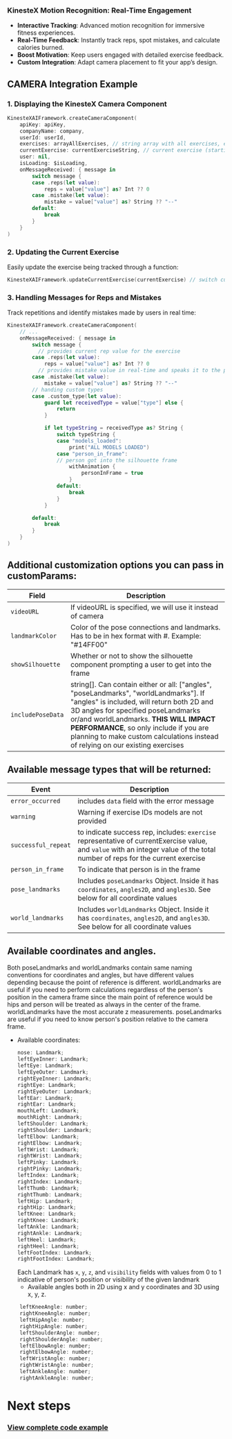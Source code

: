 ### KinesteX Motion Recognition: Real-Time Engagement

- **Interactive Tracking**: Advanced motion recognition for immersive fitness experiences.  
- **Real-Time Feedback**: Instantly track reps, spot mistakes, and calculate calories burned.  
- **Boost Motivation**: Keep users engaged with detailed exercise feedback.  
- **Custom Integration**: Adapt camera placement to fit your app’s design.  

## **CAMERA Integration Example**

### **1. Displaying the KinesteX Camera Component**

```swift
KinesteXAIFramework.createCameraComponent(
    apiKey: apiKey,
    companyName: company,
    userId: userId,
    exercises: arrayAllExercises, // string array with all exercises, ex. ["Squats", "Lunges"...]
    currentExercise: currentExerciseString, // current exercise (starting)
    user: nil,
    isLoading: $isLoading,
    onMessageReceived: { message in
        switch message {
        case .reps(let value):
            reps = value["value"] as? Int ?? 0
        case .mistake(let value):
            mistake = value["value"] as? String ?? "--"
        default:
            break
        }
    }
)
```

### **2. Updating the Current Exercise**
Easily update the exercise being tracked through a function:

```swift
KinesteXAIFramework.updateCurrentExercise(currentExercise) // switch current exercise name in real-time (ex. "Lunges")
```

### **3. Handling Messages for Reps and Mistakes**
Track repetitions and identify mistakes made by users in real time:

```swift
KinesteXAIFramework.createCameraComponent(
    // ...
    onMessageReceived: { message in
        switch message {
          // provides current rep value for the exercise
        case .reps(let value):
            reps = value["value"] as? Int ?? 0
          // provides mistake value in real-time and speaks it to the person
        case .mistake(let value):
            mistake = value["value"] as? String ?? "--"
        // handing custom types
        case .custom_type(let value):
            guard let receivedType = value["type"] else {
                return
            }

            if let typeString = receivedType as? String {
                switch typeString {
                case "models_loaded":
                    print("ALL MODELS LOADED")
                case "person_in_frame":
                // person got into the silhouette frame
                    withAnimation {
                        personInFrame = true
                    }
                default:
                    break
                }
            }

        default:
            break
        }
    }
)

```

## Additional customization options you can pass in customParams: 
| Field | Description |
|-------|-------------|
| `videoURL` | If videoURL is specified, we will use it instead of camera |
| `landmarkColor` | Color of the pose connections and landmarks. Has to be in hex format with #. Example: "#14FF00" |
| `showSilhouette` | Whether or not to show the silhouette component prompting a user to get into the frame |
| `includePoseData` | string[]. Can contain either or all: ["angles", "poseLandmarks", "worldLandmarks"]. If "angles" is included, will return both 2D and 3D angles for specified poseLandmarks or/and worldLandmarks. **THIS WILL IMPACT PERFORMANCE**, so only include if you are planning to make custom calculations instead of relying on our existing exercises |

## Available message types that will be returned: 
| Event | Description |
|-------|-------------|
| `error_occurred` | includes `data` field with the error message |
| `warning` | Warning if exercise IDs models are not provided |
| `successful_repeat` | to indicate success rep, includes: `exercise` representative of currentExercise value, and `value` with an integer value of the total number of reps for the current exercise |
| `person_in_frame` | To indicate that person is in the frame |
| `pose_landmarks` | Includes `poseLandmarks` Object. Inside it has `coordinates`, `angles2D`, and `angles3D`. See below for all coordinate values |
| `world_landmarks` | Includes `worldLandmarks` Object. Inside it has `coordinates`, `angles2D`, and `angles3D`. See below for all coordinate values |

## Available coordinates and angles. 
Both poseLandmarks and worldLandmarks contain same naming conventions for coordinates and angles, but have different values depending because the point of reference is different. worldLandmarks are useful if you need to perform calculations regardless of the person's position in the camera frame since the main point of reference would be hips and person will be treated as always in the center of the frame. worldLandmarks have the most accurate z measurements. poseLandmarks are useful if you need to know person's position relative to the camera frame. 

- Available coordinates:
  ```js
  nose: Landmark;
  leftEyeInner: Landmark;
  leftEye: Landmark;
  leftEyeOuter: Landmark;
  rightEyeInner: Landmark;
  rightEye: Landmark;
  rightEyeOuter: Landmark;
  leftEar: Landmark;
  rightEar: Landmark;
  mouthLeft: Landmark;
  mouthRight: Landmark;
  leftShoulder: Landmark;
  rightShoulder: Landmark;
  leftElbow: Landmark;
  rightElbow: Landmark;
  leftWrist: Landmark;
  rightWrist: Landmark;
  leftPinky: Landmark;
  rightPinky: Landmark;
  leftIndex: Landmark;
  rightIndex: Landmark;
  leftThumb: Landmark;
  rightThumb: Landmark;
  leftHip: Landmark;
  rightHip: Landmark;
  leftKnee: Landmark;
  rightKnee: Landmark;
  leftAnkle: Landmark;
  rightAnkle: Landmark;
  leftHeel: Landmark;
  rightHeel: Landmark;
  leftFootIndex: Landmark;
  rightFootIndex: Landmark;

  ```
  Each Landmark has `x`, `y`, `z`, and `visibility` fields with values from 0 to 1 indicative of person's position or visibility of the given landmark
  - Available angles both in 2D using x and y coordinates and 3D using x, y, z. 
```js
    leftKneeAngle: number;
    rightKneeAngle: number;
    leftHipAngle: number;
    rightHipAngle: number;
    leftShoulderAngle: number;
    rightShoulderAngle: number;
    leftElbowAngle: number;
    rightElbowAngle: number;
    leftWristAngle: number;
    rightWristAngle: number;
    leftAnkleAngle: number;
    rightAnkleAngle: number;
```

# Next steps
### [View complete code example](../../examples/motion-analysis.md)
